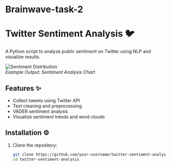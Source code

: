 # Brainwave-task-2
# Twitter Sentiment Analysis 🐦

A Python script to analyze public sentiment on Twitter using NLP and visualize results.

![Sentiment Distribution](https://i.imgur.com/4QzRk3D.png)  
*Example Output: Sentiment Analysis Chart*

## Features ✨
- Collect tweets using Twitter API
- Text cleaning and preprocessing
- VADER sentiment analysis
- Visualize sentiment trends and word clouds

## Installation ⚙️

1. Clone the repository:
   ```bash
   git clone https://github.com/your-username/twitter-sentiment-analysis.git
   cd twitter-sentiment-analysis
